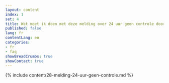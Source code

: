 ```yaml
---
layout: content
index: 1
set: 4
title: Wat moet ik doen met deze melding over 24 uur geen controle door de app? 
published: false
lang: fr
contentLang: en
categories:
- fr
- faq
showBreadCrumbs: true
showContact: true
---
```

{% include content/28-melding-24-uur-geen-controle.md %}
